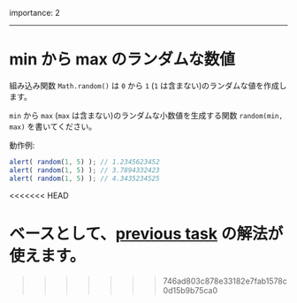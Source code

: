 importance: 2

---

# min から max のランダムな数値

組み込み関数 `Math.random()` は `0` から `1` (`1` は含まない)のランダムな値を作成します。

`min` から `max` (`max` は含まない)のランダムな小数値を生成する関数 `random(min, max)` を書いてください。

動作例:

```js
alert( random(1, 5) ); // 1.2345623452
alert( random(1, 5) ); // 3.7894332423
alert( random(1, 5) ); // 4.3435234525
```
<<<<<<< HEAD

ベースとして、[previous task](info:task/random-min-max) の解法が使えます。
=======
>>>>>>> 746ad803c878e33182e7fab1578c0d15b9b75ca0
